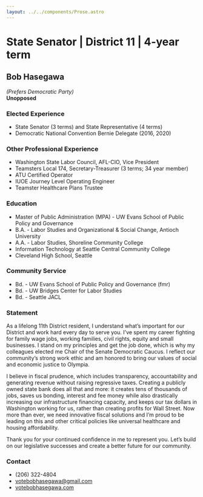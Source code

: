 ```yaml
---
layout: ../../components/Prose.astro
---
```


# State Senator | District 11 | 4-year term

## Bob Hasegawa  
*(Prefers Democratic Party)*  
**Unopposed**

### Elected Experience
- State Senator (3 terms) and State Representative (4 terms)  
- Democratic National Convention Bernie Delegate (2016, 2020)

### Other Professional Experience
- Washington State Labor Council, AFL-CIO, Vice President  
- Teamsters Local 174, Secretary-Treasurer (3 terms; 34 year member)  
- ATU Certified Operator  
- IUOE Journey Level Operating Engineer  
- Teamster Healthcare Plans Trustee

### Education
- Master of Public Administration (MPA) - UW Evans School of Public Policy and Governance  
- B.A. - Labor Studies and Organizational & Social Change, Antioch University  
- A.A. - Labor Studies, Shoreline Community College  
- Information Technology at Seattle Central Community College  
- Cleveland High School, Seattle

### Community Service
- Bd. - UW Evans School of Public Policy and Governance (fmr)  
- Bd. - UW Bridges Center for Labor Studies  
- Bd. - Seattle JACL

### Statement
As a lifelong 11th District resident, I understand what’s important for our District and work hard every day to serve you. I’ve spent my career fighting for family wage jobs, working families, civil rights, equity and small businesses. I stand on my principles and get the job done, which is why my colleagues elected me Chair of the Senate Democratic Caucus. I reflect our community’s strong work ethic and am honored to bring our values of social and economic justice to Olympia.

I believe in fiscal prudence, which includes transparency, accountability and generating revenue without raising regressive taxes. Creating a publicly owned state bank does all that and more: it creates tens of thousands of jobs, saves us bonding, interest and fee money while also drastically increasing our infrastructure financing capacity, and keeps our tax dollars in Washington working for us, rather than creating profits for Wall Street. Now more than ever, we need innovative fiscal solutions and I’m proud to be leading on this and other critical policies like universal healthcare and housing affordability.

Thank you for your continued confidence in me to represent you. Let’s build on our legislative successes and create a better future for our community.

### Contact
- (206) 322-4804  
- votebobhasegawa@gmail.com  
- [votebobhasegawa.com](http://votebobhasegawa.com)

